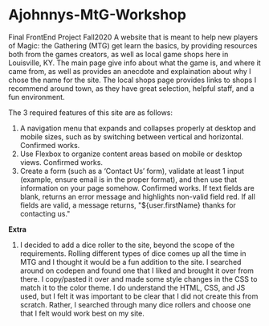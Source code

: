 # Ajohnnys-MtG-Workshop
Final FrontEnd Project Fall2020
A website that is meant to help new players of Magic: the Gathering (MTG) get learn the basics, by providing resources both from the games
creators, as well as local game shops here in Louisville, KY. The main page give info about what the game is, and where it came from, as well
as provides an anecdote and explaination about why I chose the name for the site. The local shops page provides links to shops I recommend around
town, as they have great selection, helpful staff, and a fun environment.

The 3 required features of this site are as follows:
1. A navigation menu that expands and collapses properly at desktop and mobile sizes, such as by switching between vertical and horizontal. Confirmed works.
2. Use Flexbox to organize content areas based on mobile or desktop views. Confirmed works.
3. Create a form (such as a ‘Contact Us’ form), validate at least 1 input (example, ensure email is in the proper format), and then use that information on your page somehow. Confirmed works. If text fields are blank, returns an error message and highlights non-valid field red. If all fields are
valid, a message returns, "${user.firstName} thanks for contacting us."

**Extra**
1. I decided to add a dice roller to the site, beyond the scope of the requirements. Rolling different types of dice comes up all the time in MTG
and I thought it would be a fun addition to the site. I searched around on codepen and found one that I liked and brought it over from there. I copy/pasted it over and made some style changes in the CSS to match it to the color theme. I do understand the HTML, CSS, and JS used, but I felt it was important to be clear that I did not create this from scratch. Rather, I searched through many dice rollers and choose one that I felt would work best on my site.
